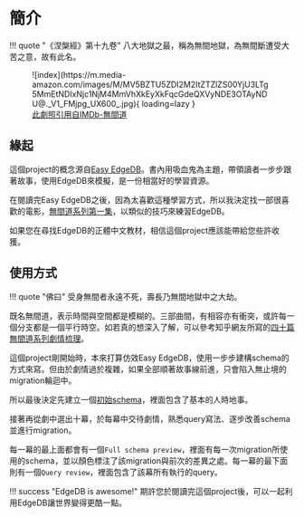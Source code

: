 # 簡介
!!! quote "《涅槃經》第十九卷"
    八大地獄之最，稱為無間地獄，為無間斷遭受大苦之意，故有此名。

<figure markdown>
![index](https://m.media-amazon.com/images/M/MV5BZTU5ZDI2M2ItZTZlZS00YjU3LTg5MmEtNDIxNjc1NjM4MmVhXkEyXkFqcGdeQXVyNDE3OTAyNDU@._V1_FMjpg_UX600_.jpg){ loading=lazy }
  <figcaption><a href="https://www.imdb.com/title/tt0338564/mediaindex">此劇照引用自IMDb-無間道</a></figcaption>
</figure>

## 緣起
這個project的概念源自[Easy EdgeDB](https://www.edgedb.com/easy-edgedb)。書內用吸血鬼為主題，帶領讀者一步步跟著故事，使用EdgeDB來模擬，是一份相當好的學習資源。

在閱讀完Easy EdgeDB之後，因為太喜歡這種學習方式，所以我決定找一部很喜歡的電影，[無間道系列第一集](https://zh.wikipedia.org/zh-tw/%E7%84%A1%E9%96%93%E9%81%93)，以類似的技巧來練習EdgeDB。

如果您在尋找EdgeDB的正體中文教材，相信這個project應該能帶給您些許收獲。

## 使用方式
!!! quote "佛曰"
    受身無間者永遠不死，壽長乃無間地獄中之大劫。

既名無間道，表示時間與空間都是模糊的。三部曲間，有相容亦有衝突，或許每一個分支都是一個平行時空。如若真的想深入了解，可以參考知乎網友所寫的[四十篇無間道系列劇情梳理](https://www.zhihu.com/column/c_183275144)。

這個project剛開始時，本來打算仿效Easy EdgeDB，使用一步步建構schema的方式來寫。但由於劇情過於複雜，如果全部順著故事線前進，只會陷入無止境的migration輪迴中。

所以最後決定先建立一個[初始schema](initial_schema/person/person.md)，裡面包含了基本的人時地事。

接著再從劇中選出十幕，於每幕中交待劇情，熟悉query寫法、逐步改善schema並進行migration。

每一幕的最上面都會有一個`Full schema preview`，裡面有每一次migration所使用的schema，並以顏色標注了該migration與前次的差異之處。每一幕的最下面則有一個`Query review`，裡面包含了該幕所有執行的query。

!!! success "EdgeDB is awesome!"
    期許您於閱讀完這個project後，可以一起利用EdgeDB讓世界變得更酷一點。




